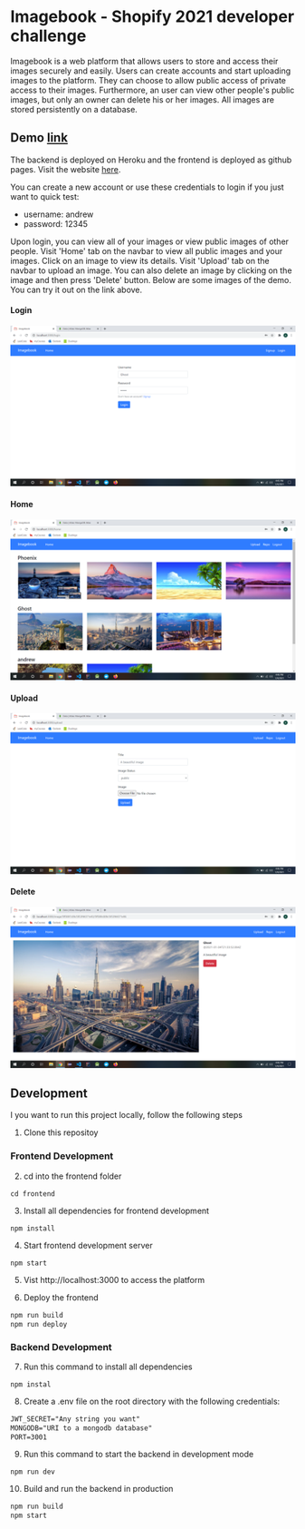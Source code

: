 # Imagebook - Shopify 2021 developer challenge

Imagebook is a web platform that allows users to store and access their images securely and easily. Users can create accounts and start uploading images to the platform. They can choose to allow public access of private access to their images. Furthermore, an user can view other people's public images, but only an owner can delete his or her images. All images are stored persistently on a database. 

## Demo [link](https://andrewta999.github.io/Imagebook)

The backend is deployed on Heroku and the frontend is deployed as github pages. Visit the website [here](https://andrewta999.github.io/Imagebook). 

You can create a new account or use these credentials to login if you just want to quick test: 
- username: andrew
- password: 12345 

Upon login, you can view all of your images or view public images of other people. Visit 'Home' tab on the navbar to view all public images and your images. Click on an image to view its details. Visit 'Upload' tab on the navbar to upload an image. You can also delete an image by clicking on the image and then press 'Delete' button. Below are some images of the demo. You can try it out on the link above.

#### Login
![login](https://github.com/andrewta999/Imagebook/blob/master/img/login.png)

#### Home
![home](https://github.com/andrewta999/Imagebook/blob/master/img/home.png)

#### Upload
![upload](https://github.com/andrewta999/Imagebook/blob/master/img/upload.png)

#### Delete
![delete](https://github.com/andrewta999/Imagebook/blob/master/img/delete.png)

## Development

I you want to run this project locally, follow the following steps

1. Clone this repositoy

### Frontend Development
2. cd into the frontend folder
```
cd frontend
```

3. Install all dependencies for frontend development
```
npm install
```

4. Start frontend development server 
```
npm start
```

5. Vist http://localhost:3000 to access the platform

6. Deploy the frontend
```
npm run build
npm run deploy
```

### Backend Development

7. Run this command to install all dependencies
```
npm instal
```

8. Create a .env file on the root directory with the following credentials: 
```
JWT_SECRET="Any string you want"
MONGODB="URI to a mongodb database"
PORT=3001
```

9. Run this command to start the backend in development mode
```
npm run dev
```

10. Build and run the backend in production
```
npm run build
npm start
```


